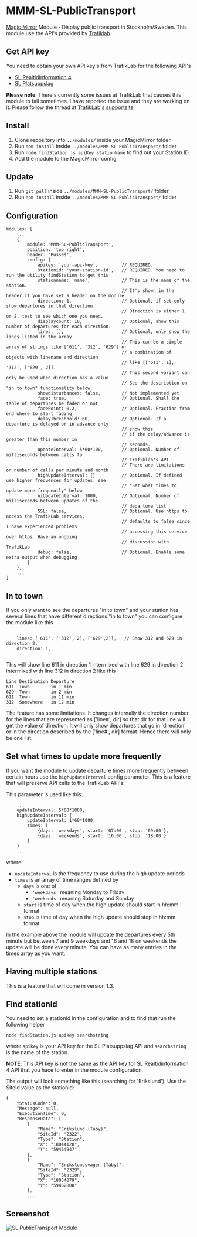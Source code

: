 # MMM-SL-PublicTransport
[Magic Mirror](https://magicmirror.builders/) Module - Display public transport in Stockholm/Sweden. This module use the API's provided by [Trafiklab](https://www.trafiklab.se/api).

## Get API key
You need to obtain your own API key's from TrafikLab for the following API's

* [SL Realtidinformation 4](https://www.trafiklab.se/api/sl-realtidsinformation-4)
* [SL Platsuppslag](https://www.trafiklab.se/api/sl-platsuppslag)

**Please note**: There's currently some issues at TrafikLab that causes this module to fail sometimes. I have reported the issue and they are working on it. Please follow the thread at [TrafikLab's supportsite]( https://kundo.se/org/trafiklabse/d/problem-med-realtidsinformation-4-och-https/#c2726378)

## Install
1. Clone repository into ``../modules/`` inside your MagicMirror folder.
2. Run ``npm install`` inside ``../modules/MMM-SL-PublicTransport/`` folder
3. Run ``node findStation.js apiKey stationName`` to find out your Station ID.
4. Add the module to the MagicMirror config

## Update
1. Run ``git pull`` inside ``../modules/MMM-SL-PublicTransport/`` folder.
2. Run ``npm install`` inside ``../modules/MMM-SL-PublicTransport/`` folder

## Configuration
```
modules: [
    ...
    {
        module: 'MMM-SL-PublicTransport',
        position: 'top_right',
        header: 'Busses',
        config: {
            apikey: 'your-api-key',         // REQUIRED.
            stationid: 'your-station-id',   // REQUIRED. You need to run the utility findStation to get this
            stationname: 'name',            // This is the name of the station. 
                                            // It's shown in the header if you have set a header on the module
            direction: 1,                   // Optional, if set only show departures in that direction.
                                            // Direction is either 1 or 2, test to see which one you need.
            displaycount: 10,               // Optional, show this number of departures for each direction.
            lines: [],                      // Optional, only show the lines listed in the array. 
                                            // This can be a simple array of strings like ['611', '312', '629'] or 
                                            // a combination of objects with linename and direction
                                            // like [['611', 1], '312', ['629', 2]]. 
                                            // This second variant can only be used when direction has a value
                                            // See the description on "in to town" functionality below.  
            showdisturbances: false,        // Not implemented yet
            fade: true,                     // Optional. Shall the table of departures be faded or not
            fadePoint: 0.2,                 // Optional. Fraction from end where to start fading
            delayThreshhold: 60,            // Optional. If a departure is delayed or in advance only
                                            // show this
                                            // if the delay/advance is greater than this number in
                                            // seconds.            
            updateInterval: 5*60*100,       // Optional. Number of milliseconds between calls to 
                                            // Trafiklab's API
                                            // There are limitations on number of calls per minute and month
            highUpdateInterval: {}          // Optional. If defined use higher frequences for updates, see 
                                            // "Set what times to update more frequently" below
            uiUpdateInterval: 1000,         // Optional. Number of milliseconds between updates of the
                                            // departure list 
            SSL: false,                     // Optional. Use https to access the TrafikLab services, 
                                            // defaults to false since I have experienced problems  
                                            // accessing this service over https. Have an ongoing  
                                            // discussion with TrafikLab
            debug: false,                   // Optional. Enable some extra output when debugging
        }
    },
    ...
]
```
## In to town

If you only want to see the departures "in to town" and your station has several lines that have different directions "in to town" you can configure the module like this
```
    ...
    lines: ['611', ['312', 2], ['629',2]],   // Show 312 and 629 in direction 2. 
    direction: 1,
    ...
```
This will show line 611 in direction 1 intermixed with line 629 in direction 2 intermixed with line 312 in direction 2 like this
```
Line Destination Departure
611  Town        in 1 min
629  Town        in 2 min
611  Town        in 11 min
312  Somewhere   in 12 min 
```
The feature has some limitations. It changes internally the direction number for the lines that are represented as ['line#', dir] so that dir for that line will get the value of direction. It will only show departures that go in 'direction' or in the direction described by the ['line#', dir] format. Hence there will only be one list.

## Set what times to update more frequently
If you want the module to update departure times more frequently between certain hours use the ``highUpdateInterval`` config parameter. This is a feature that will preserve API calls to the TrafikLab API's.

This parameter is used like this:

```
    ...
    updateInterval: 5*60*1000, 
    highUpdateInterval: {
        updateInterval: 1*60*1000, 
        times: [
            {days: 'weekdays', start: '07:00', stop: '09:00'},
            {days: 'weekends', start: '16:00', stop: '18:00'}
        ]
    }
    ...
```
where
* ``updateInterval`` is the frequency to use during the high update periods
* ``times`` is an array of time ranges defined by
  * ``days`` is one of 
    * ``'weekdays'`` meaning Monday to Friday
    * ``'weekends'`` meaning Saturday and Sunday
  * ``start`` is time of day when the high update should start in hh:mm format
  * ``stop`` is time of day when the high update should stop in hh:mm format

In the example above the module will update the departures every 5th minute but between 7 and 9 weekdays and 16 and 18 on weekends the update will be done every minute. You can have as many entries in the times array as you want.

## Having multiple stations
This is a feature that will come in version 1.3.

## Find stationid
You need to set a stationid in the configuration and to find that run the following helper

```node findStation.js apikey searchstring```

where ``apikey`` is your API key for the SL Platsuppslag API and ``searchstring`` is the name of the station.

__NOTE__: This API key is not the same as the API key for SL Realtidinformation 4 API that you hace to enter in the module configuration.

The output will look something like this (searching for 'Erikslund'). Use the SiteId value as the stationid:

```
{
    "StatusCode": 0,
    "Message": null,
    "ExecutionTime": 0,
    "ResponseData": [
        {
            "Name": "Erikslund (Täby)",
            "SiteId": "2322",
            "Type": "Station",
            "X": "18044128",
            "Y": "59464947"
        },
        {
            "Name": "Erikslundsvägen (Täby)",
            "SiteId": "2329",
            "Type": "Station",
            "X": "18054079",
            "Y": "59462808"
        },
        ...
```

## Screenshot

![SL PublicTransport Module](https://github.com/boghammar/MMM-SL-PublicTransport/blob/master/docs/MMMScreenshot2.PNG)

